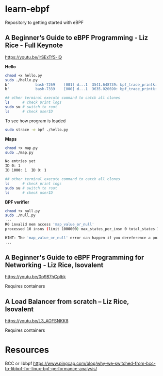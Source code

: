 # learn-ebpf
Repository to getting started with eBPF


## A Beginner’s Guide to eBPF Programming - Liz Rice - Full Keynote
https://youtu.be/lrSExTfS-iQ

**Hello**

```bash
chmod +x hello.py
sudo ./hello.py 
b'            bash-7269    [001] d...1  3541.648739: bpf_trace_printk: Hello World!, id: 1000'
b'            bash-7339    [000] d...1  3635.020690: bpf_trace_printk: Hello World!, id: 0'

## other terminal execute command to catch all clones
ls      # check print logs
sudo su # switch to root
ls      # check userID
```

To see how program is loaded 

```bash
sudo strace -e bpf ./hello.py
```

**Maps**

```bash
chmod +x map.py
sudo ./map.py 

No entries yet
ID 0: 1	
ID 1000: 1	ID 0: 1	

## other terminal execute command to catch all clones
ls      # check print logs
sudo su # switch to root
ls      # check userID
```

**BPF verifier**

```bash
chmod +x null.py
sudo ./null.py 
...
R0 invalid mem access 'map_value_or_null'
processed 10 insns (limit 1000000) max_states_per_insn 0 total_states 1 peak_states 1 mark_read 1

HINT: The 'map_value_or_null' error can happen if you dereference a pointer value from a map lookup without first checking if that pointer is NULL.
...
```


## A Beginner's Guide to eBPF Programming for Networking - Liz Rice, Isovalent
https://youtu.be/0p987hCplbk

Requires containers

## A Load Balancer from scratch – Liz Rice, Isovalent
https://youtu.be/L3_AOFSNKK8

Requires containers



# Resources

BCC or libbpf
https://www.pingcap.com/blog/why-we-switched-from-bcc-to-libbpf-for-linux-bpf-performance-analysis/

